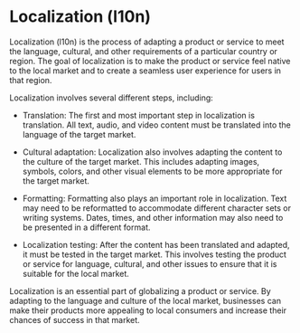 # Localization (l10n)

Localization (l10n) is the process of adapting a product or service to meet the language, cultural, and other requirements of a particular country or region. The goal of localization is to make the product or service feel native to the local market and to create a seamless user experience for users in that region.

Localization involves several different steps, including:

* Translation: The first and most important step in localization is translation. All text, audio, and video content must be translated into the language of the target market.

* Cultural adaptation: Localization also involves adapting the content to the culture of the target market. This includes adapting images, symbols, colors, and other visual elements to be more appropriate for the target market.

* Formatting: Formatting also plays an important role in localization. Text may need to be reformatted to accommodate different character sets or writing systems. Dates, times, and other information may also need to be presented in a different format.

* Localization testing: After the content has been translated and adapted, it must be tested in the target market. This involves testing the product or service for language, cultural, and other issues to ensure that it is suitable for the local market.

Localization is an essential part of globalizing a product or service. By adapting to the language and culture of the local market, businesses can make their products more appealing to local consumers and increase their chances of success in that market.
